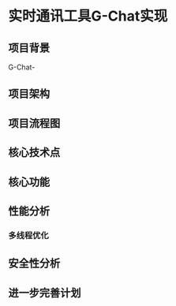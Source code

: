 # 实时通讯工具G-Chat实现

## 项目背景
G-Chat-

## 项目架构

## 项目流程图

## 核心技术点

## 核心功能

## 性能分析
### 多线程优化

## 安全性分析

## 进一步完善计划
